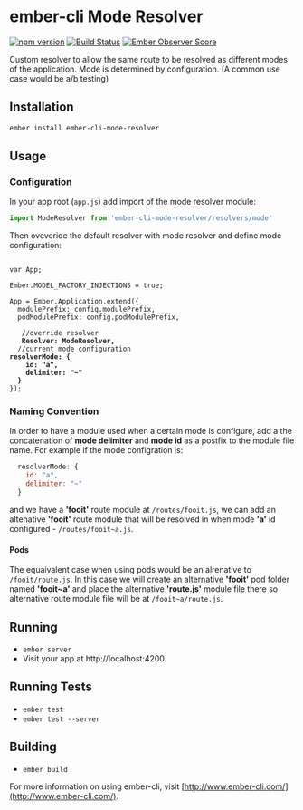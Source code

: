 # ember-cli Mode Resolver
[![npm version](https://badge.fury.io/js/ember-cli-mode-resolver.svg)](http://badge.fury.io/js/ember-cli-mode-resolver)
[![Build Status](https://travis-ci.org/DudaDev/ember-cli-mode-resolver.svg)](https://travis-ci.org/DudaDev/ember-cli-mode-resolver) 
[![Ember Observer Score](http://emberobserver.com/badges/ember-cli-mode-resolver.svg)](http://emberobserver.com/addons/ember-cli-mode-resolver)

Custom resolver to allow the same route to be resolved as different modes of the application.
Mode is determined by configuration.
(A common use case would be a/b testing) 

## Installation

```sh
ember install ember-cli-mode-resolver
```
## Usage
### Configuration
In your app root (`app.js`) add import of the mode resolver module: 
```javascript
import ModeResolver from 'ember-cli-mode-resolver/resolvers/mode'
```
Then oveveride the default resolver with mode resolver and define mode configuration:
<pre lang="javascript"><code>
var App;

Ember.MODEL_FACTORY_INJECTIONS = true;

App = Ember.Application.extend({
  modulePrefix: config.modulePrefix,
  podModulePrefix: config.podModulePrefix,

   //override resolver
  <b> Resolver: ModeResolver,</b>
  //current mode configuration
<b>resolverMode: {
  	id: "a",
  	delimiter: "~"
  }</b>
});
</code></pre>
### Naming Convention
In order to have a module used when a certain mode is configure, add a the concatenation of **mode delimiter** and **mode id** as a postfix to the module file name. 
For example if the mode configration is:
```javascript 
  resolverMode: {
  	id: "a",
  	delimiter: "~"
  }
```
and we have a **'fooit'** route module at `/routes/fooit.js`, we can add an altenative **'fooit'** route module that will be resolved in when mode **'a'** id configured - `/routes/fooit~a.js`.
#### Pods
The equaivalent case when using pods would be an alrenative to `/fooit/route.js`.
In this case we will create an alternative **'fooit'** pod folder named **'fooit~a'** and place the alternative **'route.js'** module file there so alternative route module file will be at `/fooit~a/route.js`. 

## Running

* `ember server`
* Visit your app at http://localhost:4200.

## Running Tests

* `ember test`
* `ember test --server`

## Building

* `ember build`

For more information on using ember-cli, visit [http://www.ember-cli.com/](http://www.ember-cli.com/).
